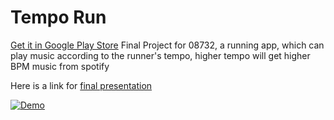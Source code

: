 # Tempo Run
[Get it in Google Play Store](https://play.google.com/store/apps/details?id=ebiz.cmu.edu.heartrun)
Final Project for 08732, a running app, which can play music according to the runner's tempo, higher tempo will get higher BPM music from spotify


Here is a link for  [final presentation](https://www.dropbox.com/s/0sc7ru3djlm069m/08723M_Final%20PT_team9.pptx?dl=0)


[![Demo](http://img.youtube.com/vi/uvR9t8g48L0/0.jpg)](http://www.youtube.com/watch?v=uvR9t8g48L0)
